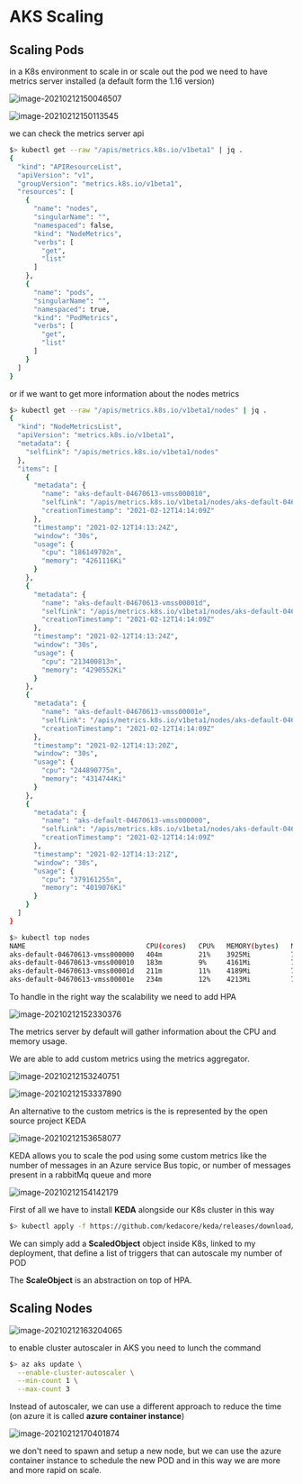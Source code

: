 # AKS Scaling

## Scaling Pods

in a K8s environment to scale in or scale out the pod we need to have metrics server installed (a default form the 1.16 version)

![image-20210212150046507](./imgs/image-20210212150046507.png)

![image-20210212150113545](./imgs/image-20210212150113545.png)

we can check the metrics server api



```bash
$> kubectl get --raw "/apis/metrics.k8s.io/v1beta1" | jq .
{
  "kind": "APIResourceList",
  "apiVersion": "v1",
  "groupVersion": "metrics.k8s.io/v1beta1",
  "resources": [
    {
      "name": "nodes",
      "singularName": "",
      "namespaced": false,
      "kind": "NodeMetrics",
      "verbs": [
        "get",
        "list"
      ]
    },
    {
      "name": "pods",
      "singularName": "",
      "namespaced": true,
      "kind": "PodMetrics",
      "verbs": [
        "get",
        "list"
      ]
    }
  ]
}
```

or if we want to get more information about the nodes metrics

```bash
$> kubectl get --raw "/apis/metrics.k8s.io/v1beta1/nodes" | jq .
{
  "kind": "NodeMetricsList",
  "apiVersion": "metrics.k8s.io/v1beta1",
  "metadata": {
    "selfLink": "/apis/metrics.k8s.io/v1beta1/nodes"
  },
  "items": [
    {
      "metadata": {
        "name": "aks-default-04670613-vmss000010",
        "selfLink": "/apis/metrics.k8s.io/v1beta1/nodes/aks-default-04670613-vmss000010",
        "creationTimestamp": "2021-02-12T14:14:09Z"
      },
      "timestamp": "2021-02-12T14:13:24Z",
      "window": "30s",
      "usage": {
        "cpu": "186149702n",
        "memory": "4261116Ki"
      }
    },
    {
      "metadata": {
        "name": "aks-default-04670613-vmss00001d",
        "selfLink": "/apis/metrics.k8s.io/v1beta1/nodes/aks-default-04670613-vmss00001d",
        "creationTimestamp": "2021-02-12T14:14:09Z"
      },
      "timestamp": "2021-02-12T14:13:24Z",
      "window": "30s",
      "usage": {
        "cpu": "213400813n",
        "memory": "4290552Ki"
      }
    },
    {
      "metadata": {
        "name": "aks-default-04670613-vmss00001e",
        "selfLink": "/apis/metrics.k8s.io/v1beta1/nodes/aks-default-04670613-vmss00001e",
        "creationTimestamp": "2021-02-12T14:14:09Z"
      },
      "timestamp": "2021-02-12T14:13:20Z",
      "window": "30s",
      "usage": {
        "cpu": "244890775n",
        "memory": "4314744Ki"
      }
    },
    {
      "metadata": {
        "name": "aks-default-04670613-vmss000000",
        "selfLink": "/apis/metrics.k8s.io/v1beta1/nodes/aks-default-04670613-vmss000000",
        "creationTimestamp": "2021-02-12T14:14:09Z"
      },
      "timestamp": "2021-02-12T14:13:21Z",
      "window": "30s",
      "usage": {
        "cpu": "379161255n",
        "memory": "4019076Ki"
      }
    }
  ]
}
```

```bash
$> kubectl top nodes
NAME                              CPU(cores)   CPU%   MEMORY(bytes)   MEMORY%
aks-default-04670613-vmss000000   404m         21%    3925Mi          73%
aks-default-04670613-vmss000010   183m         9%     4161Mi          77%
aks-default-04670613-vmss00001d   211m         11%    4189Mi          78%
aks-default-04670613-vmss00001e   234m         12%    4213Mi          78%
```

To handle in  the right way the scalability we need to add HPA

![image-20210212152330376](./imgs/image-20210212152330376.png)



The metrics server by default will gather information about the CPU and memory usage.

We are able to add custom metrics using the metrics aggregator.

![image-20210212153240751](./imgs/image-20210212153240751.png)

![image-20210212153337890](./imgs/image-20210212153315931.png)

An alternative to the custom metrics is the is represented by the open source project KEDA

![image-20210212153658077](./imgs/image-20210212153658077.png)

KEDA allows you to scale the pod using some custom metrics like the number of messages in an Azure service Bus topic, or number of messages present in a rabbitMq queue and more

![image-20210212154142179](./imgs/image-20210212154142179.png)

First of all we have to install **KEDA** alongside our K8s cluster in this way

```bash
$> kubectl apply -f https://github.com/kedacore/keda/releases/download/v2.1.0/keda-2.1.0.yaml
```

We can simply add a **ScaledObject** object inside K8s, linked to my deployment, that define a list of triggers that can autoscale my number of POD

The **ScaleObject** is an abstraction on top of HPA.



## Scaling Nodes

![image-20210212163204065](./imgs/image-20210212163204065.png)

to enable cluster autoscaler in  AKS you need to lunch the command

```bash
$> az aks update \
  --enable-cluster-autoscaler \
  --min-count 1 \
  --max-count 3
```



Instead of autoscaler, we can use a different approach to reduce the time (on azure it is called **azure container instance**)

![image-20210212170401874](./imgs/image-20210212170401874.png)

we don't need to spawn and setup a new node, but we can use the azure container instance to schedule the new POD and in this way we are more and more rapid on scale.